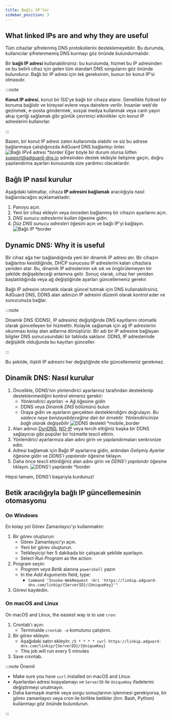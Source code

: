 ```yaml
---
title: Bağlı IP'ler
sidebar_position: 3
---
```


## What linked IPs are and why they are useful

Tüm cihazlar şifrelenmiş DNS protokollerini desteklemeyebilir. Bu durumda, kullanıcılar şifrelenmemiş DNS kurmayı göz önünde bulundurmalıdır.

Bir **bağlı IP adresi** kullanabilirsiniz: bu kurulumda, hizmet bu IP adresinden ve bu belirli cihaz için gelen tüm standart DNS sorgularını göz önünde bulundurur. Bağlı bir IP adresi için tek gereksinim, bunun bir konut IP'si olmasıdır.

:::note

**Konut IP adresi**, konut bir İSS'ye bağlı bir cihaza atanır. Genellikle fiziksel bir konuma bağlıdır ve bireysel evlere veya dairelere verilir. İnsanlar web'de gezinmek, e-posta göndermek, sosyal medya kullanmak veya canlı yayın akışı içeriği sağlamak gibi günlük çevrimiçi etkinlikler için konut IP adreslerini kullanırlar.

:::

Bazen, bir konut IP adresi zaten kullanımda olabilir ve siz bu adrese bağlanmaya çalıştığınızda AdGuard DNS bağlantıyı önler.
![Bağlı IPv4 adresi \*border](https://cdn.adtidy.org/content/kb/dns/private/new_dns/connect/linked.png)
Eğer böyle bir durum olursa lütfen [support@adguard-dns.io](mailto:support@adguard-dns.io) adresinden destek ekibiyle iletişime geçin, doğru yapılandırma ayarları konusunda size yardımcı olacaklardır.

## Bağlı IP nasıl kurulur

Aşağıdaki talimatlar, cihaza **IP adresini bağlamak** aracılığıyla nasıl bağlanılacağını açıklamaktadır:

1. Panoyu açın.
2. Yeni bir cihaz ekleyin veya önceden bağlanmış bir cihazın ayarlarını açın.
3. _DNS sunucu adreslerini kullan_ öğesine gidin.
4. _Düz DNS sunucu adresleri_ öğesini açın ve bağlı IP'yi bağlayın.
   ![Bağlı IP \*border](https://cdn.adtidy.org/content/kb/dns/private/new_dns/connect/linked_step4.png)

## Dynamic DNS: Why it is useful

Bir cihaz ağa her bağlandığında yeni bir dinamik IP adresi alır. Bir cihazın bağlantısı kesildiğinde, DHCP sunucusu IP adreslerini kalan cihazlara yeniden atar. Bu, dinamik IP adreslerinin sık sık ve öngörülemeyen bir şekilde değişebileceği anlamına gelir. Sonuç olarak, cihaz her yeniden başlatıldığında veya ağ değiştiğinde ayarları güncellemeniz gerekir.

Bağlı IP adresini otomatik olarak güncel tutmak için DNS kullanabilirsiniz. AdGuard DNS, DDNS alan adınızın IP adresini düzenli olarak kontrol eder ve sunucunuza bağlar.

:::note

Dinamik DNS (DDNS), IP adresiniz değiştiğinde DNS kayıtlarını otomatik olarak güncelleyen bir hizmettir. Kolaylık sağlamak için ağ IP adreslerini okunması kolay alan adlarına dönüştürür. Bir adı bir IP adresine bağlayan bilgiler DNS sunucusundaki bir tabloda saklanır. DDNS, IP adreslerinde değişiklik olduğunda bu kayıtları günceller.

:::

Bu şekilde, ilişkili IP adresini her değiştiğinde elle güncellemeniz gerekmez.

## Dinamik DNS: Nasıl kurulur

1. Öncelikle, DDNS'nin yönlendirici ayarlarınız tarafından desteklenip desteklenmediğini kontrol etmeniz gerekir:
   - _Yönlendirici ayarları_ → _Ağ_ öğesine gidin
   - DDNS veya _Dinamik DNS_ bölümünü bulun
   - Oraya gidin ve ayarların gerçekten desteklendiğini doğrulayın. _Bu sadece neye benzeyebileceğine dair bir örnektir. Yönlendiricinize bağlı olarak değişebilir_
     ![DDNS destekli \*mobile\_border](https://cdn.adtidy.org/content/kb/dns/private/new_dns/connect/dynamic_dns.png)
2. Alan adınızı [DynDNS](https://dyn.com/remote-access/), [NO-IP](https://www.noip.com/) veya tercih ettiğiniz başka bir DDNS sağlayıcısı gibi popüler bir hizmetle tescil ettirin.
3. Yönlendirici ayarlarınıza alan adını girin ve yapılandırmaları senkronize edin.
4. Adresi bağlamak için Bağlı IP ayarlarına gidin, ardından _Gelişmiş Ayarlar_ öğesine gidin ve _DDNS'i yapılandır_ öğesine tıklayın.
5. Daha önce tescil ettirdiğiniz alan adını girin ve _DDNS'i yapılandır_ öğesine tıklayın.
   ![DDNS'i yapılandır \*border](https://cdn.adtidy.org/content/kb/dns/private/new_dns/connect/dns_supported.png)

Hepsi tamam, DDNS'i başarıyla kurdunuz!

## Betik aracılığıyla bağlı IP güncellemesinin otomasyonu

### On Windows

En kolay yol Görev Zamanlayıcı'yı kullanmaktır:

1. Bir görev oluşturun:
   - Görev Zamanlayıcı'yı açın.
   - Yeni bir görev oluşturun.
   - Tetikleyiciyi her 5 dakikada bir çalışacak şekilde ayarlayın.
   - Select _Run Program_ as the action.
2. Program seçin:
   - _Program veya Betik_ alanına `powershell` yazın
   - In the _Add Arguments_ field, type:
     - `Command "Invoke-WebRequest -Uri 'https://linkip.adguard-dns.com/linkip/{ServerID}/{UniqueKey}'"`
3. Görevi kaydedin.

### On macOS and Linux

On macOS and Linux, the easiest way is to use `cron`:

1. Crontab'ı açın:
   - Terminalde `crontab -e` komutunu çalıştırın.
2. Bir görev ekleyin:
   - Aşağıdaki satırı ekleyin:
     `/5 * * * * curl https://linkip.adguard-dns.com/linkip/{ServerID}/{UniqueKey}`
   - This job will run every 5 minutes
3. Save crontab.

:::note Önemli

- Make sure you have `curl` installed on macOS and Linux.
- Ayarlardan adresi kopyalamayı ve `ServerID` ile `UniqueKey` ifadelerini değiştirmeyi unutmayın.
- Daha karmaşık mantık veya sorgu sonuçlarının işlenmesi gerekiyorsa, bir görev zamanlayıcı veya cron ile birlikte betikler (örn. Bash, Python) kullanmayı göz önünde bulundurun.

:::
